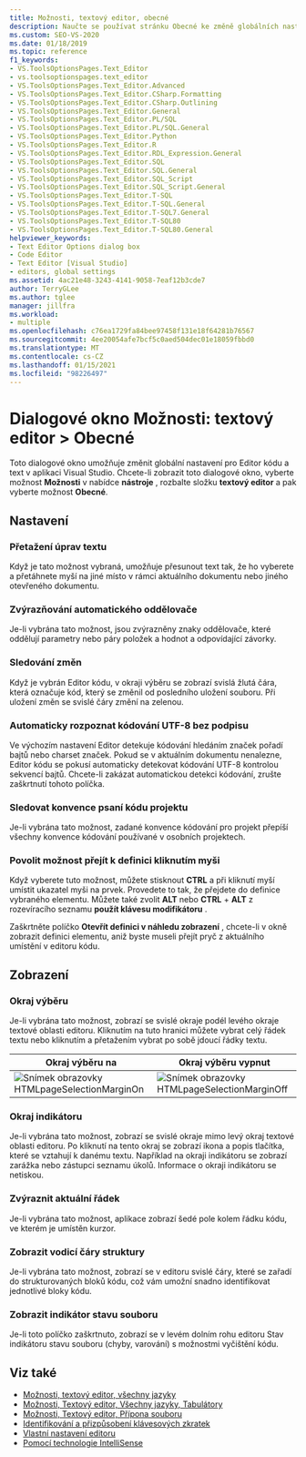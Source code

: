 ```yaml
---
title: Možnosti, textový editor, obecné
description: Naučte se používat stránku Obecné ke změně globálních nastavení pro Visual Studio Code and text editor.
ms.custom: SEO-VS-2020
ms.date: 01/18/2019
ms.topic: reference
f1_keywords:
- VS.ToolsOptionsPages.Text_Editor
- vs.toolsoptionspages.text_editor
- VS.ToolsOptionsPages.Text_Editor.Advanced
- VS.ToolsOptionsPages.Text_Editor.CSharp.Formatting
- VS.ToolsOptionsPages.Text_Editor.CSharp.Outlining
- VS.ToolsOptionsPages.Text_Editor.General
- VS.ToolsOptionsPages.Text_Editor.PL/SQL
- VS.ToolsOptionsPages.Text_Editor.PL/SQL.General
- VS.ToolsOptionsPages.Text_Editor.Python
- VS.ToolsOptionsPages.Text_Editor.R
- VS.ToolsOptionsPages.Text_Editor.RDL_Expression.General
- VS.ToolsOptionsPages.Text_Editor.SQL
- VS.ToolsOptionsPages.Text_Editor.SQL.General
- VS.ToolsOptionsPages.Text_Editor.SQL_Script
- VS.ToolsOptionsPages.Text_Editor.SQL_Script.General
- VS.ToolsOptionsPages.Text_Editor.T-SQL
- VS.ToolsOptionsPages.Text_Editor.T-SQL.General
- VS.ToolsOptionsPages.Text_Editor.T-SQL7.General
- VS.ToolsOptionsPages.Text_Editor.T-SQL80
- VS.ToolsOptionsPages.Text_Editor.T-SQL80.General
helpviewer_keywords:
- Text Editor Options dialog box
- Code Editor
- Text Editor [Visual Studio]
- editors, global settings
ms.assetid: 4ac21e48-3243-4141-9058-7eaf12b3cde7
author: TerryGLee
ms.author: tglee
manager: jillfra
ms.workload:
- multiple
ms.openlocfilehash: c76ea1729fa84bee97458f131e18f64281b76567
ms.sourcegitcommit: 4ee20054afe7bcf5c0aed504dec01e18059fbbd0
ms.translationtype: MT
ms.contentlocale: cs-CZ
ms.lasthandoff: 01/15/2021
ms.locfileid: "98226497"
---
```

# <a name="options-dialog-box-text-editor--general"></a>Dialogové okno Možnosti: textový editor \> Obecné

Toto dialogové okno umožňuje změnit globální nastavení pro Editor kódu a text v aplikaci Visual Studio. Chcete-li zobrazit toto dialogové okno, vyberte možnost **Možnosti** v nabídce **nástroje** , rozbalte složku **textový editor** a pak vyberte možnost **Obecné**.

## <a name="settings"></a>Nastavení

### <a name="drag-and-drop-text-editing"></a>Přetažení úprav textu

Když je tato možnost vybraná, umožňuje přesunout text tak, že ho vyberete a přetáhnete myší na jiné místo v rámci aktuálního dokumentu nebo jiného otevřeného dokumentu.

### <a name="automatic-delimiter-highlighting"></a>Zvýrazňování automatického oddělovače

Je-li vybrána tato možnost, jsou zvýrazněny znaky oddělovače, které oddělují parametry nebo páry položek a hodnot a odpovídající závorky.

### <a name="track-changes"></a>Sledování změn

Když je vybrán Editor kódu, v okraji výběru se zobrazí svislá žlutá čára, která označuje kód, který se změnil od posledního uložení souboru. Při uložení změn se svislé čáry změní na zelenou.

### <a name="auto-detect-utf-8-encoding-without-signature"></a>Automaticky rozpoznat kódování UTF-8 bez podpisu

Ve výchozím nastavení Editor detekuje kódování hledáním značek pořadí bajtů nebo charset značek. Pokud se v aktuálním dokumentu nenalezne, Editor kódu se pokusí automaticky detekovat kódování UTF-8 kontrolou sekvencí bajtů. Chcete-li zakázat automatickou detekci kódování, zrušte zaškrtnutí tohoto políčka.

### <a name="follow-project-coding-conventions"></a>Sledovat konvence psaní kódu projektu

Je-li vybrána tato možnost, zadané konvence kódování pro projekt přepíší všechny konvence kódování používané v osobních projektech.

### <a name="enable-mouse-click-to-perform-go-to-definition"></a>Povolit možnost přejít k definici kliknutím myši

Když vyberete tuto možnost, můžete stisknout **CTRL** a při kliknutí myší umístit ukazatel myši na prvek. Provedete to tak, že přejdete do definice vybraného elementu. Můžete také zvolit **ALT** nebo **CTRL**  +  **ALT** z rozevíracího seznamu **použít klávesu modifikátoru** .

Zaškrtněte políčko **Otevřít definici v náhledu zobrazení** , chcete-li v okně zobrazit definici elementu, aniž byste museli přejít pryč z aktuálního umístění v editoru kódu.

## <a name="display"></a>Zobrazení

### <a name="selection-margin"></a>Okraj výběru

Je-li vybrána tato možnost, zobrazí se svislé okraje podél levého okraje textové oblasti editoru. Kliknutím na tuto hranici můžete vybrat celý řádek textu nebo kliknutím a přetažením vybrat po sobě jdoucí řádky textu.

|Okraj výběru na|Okraj výběru vypnut|
| - | - |
|![Snímek obrazovky HTMLpageSelectionMarginOn](../../ide/reference/media/vxselmaron.gif)|![Snímek obrazovky HTMLpageSelectionMarginOff](../../ide/reference/media/vxselmaroff.gif)|

### <a name="indicator-margin"></a>Okraj indikátoru

Je-li vybrána tato možnost, zobrazí se svislé okraje mimo levý okraj textové oblasti editoru. Po kliknutí na tento okraj se zobrazí ikona a popis tlačítka, které se vztahují k danému textu. Například na okraji indikátoru se zobrazí zarážka nebo zástupci seznamu úkolů. Informace o okraji indikátoru se netiskou.

### <a name="highlight-current-line"></a>Zvýraznit aktuální řádek

Je-li vybrána tato možnost, aplikace zobrazí šedé pole kolem řádku kódu, ve kterém je umístěn kurzor.

### <a name="show-structure-guide-lines"></a>Zobrazit vodicí čáry struktury

Je-li vybrána tato možnost, zobrazí se v editoru svislé čáry, které se zařadí do strukturovaných bloků kódu, což vám umožní snadno identifikovat jednotlivé bloky kódu.

### <a name="show-file-health-indicator"></a>Zobrazit indikátor stavu souboru

Je-li toto políčko zaškrtnuto, zobrazí se v levém dolním rohu editoru Stav indikátoru stavu souboru (chyby, varování) s možnostmi vyčištění kódu.

## <a name="see-also"></a>Viz také

- [Možnosti, textový editor, všechny jazyky](../../ide/reference/options-text-editor-all-languages.md)
- [Možnosti, Textový editor, Všechny jazyky, Tabulátory](../../ide/reference/options-text-editor-all-languages-tabs.md)
- [Možnosti, Textový editor, Přípona souboru](../../ide/reference/options-text-editor-file-extension.md)
- [Identifikování a přizpůsobení klávesových zkratek](../../ide/identifying-and-customizing-keyboard-shortcuts-in-visual-studio.md)
- [Vlastní nastavení editoru](../how-to-change-text-case-in-the-editor.md)
- [Pomocí technologie IntelliSense](../../ide/using-intellisense.md)
